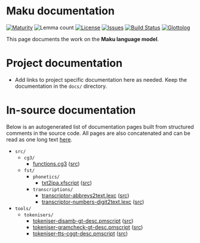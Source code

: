 # Maku documentation

[![Maturity](https://img.shields.io/endpoint?url=https%3A%2F%2Fraw.githubusercontent.com%2Fgiellalt%2Flang-xak%2Fgh-pages%2Fmaturity.json)](https://giellalt.github.io/MaturityClassification.html)
![Lemma count](https://img.shields.io/endpoint?url=https%3A%2F%2Fraw.githubusercontent.com%2Fgiellalt%2Flang-xak%2Fgh-pages%2Flemmacount.json)
[![License](https://img.shields.io/github/license/giellalt/lang-xak)](https://github.com/giellalt/lang-xak/blob/main/LICENSE)
[![Issues](https://img.shields.io/github/issues/giellalt/lang-xak)](https://github.com/giellalt/lang-xak/issues)
[![Build Status](https://builds.giellalt.org/api/badge/lang-xak?label=CI)](https://builds.giellalt.org/pipelines/lang-xak/builds/latest)
[![Glottolog](https://img.shields.io/badge/Glottolog-green)](https://glottolog.org/resource/languoid/id/maku1246)

This page documents the work on the **Maku language model**. 

# Project documentation

* Add links to project specific documentation here as needed. Keep the documentation in the `docs/` directory.

# In-source documentation

Below is an autogenerated list of documentation pages built from structured comments in the source code. All pages are also concatenated and can be read as one long text [here](xak.md).

* `src/`
    * `cg3/`
        * [functions.cg3](src-cg3-functions.cg3.html) ([src](https://github.com/giellalt/lang-xak/blob/main/src/cg3/functions.cg3))
    * `fst/`
        * `phonetics/`
            * [txt2ipa.xfscript](src-fst-phonetics-txt2ipa.xfscript.html) ([src](https://github.com/giellalt/lang-xak/blob/main/src/fst/phonetics/txt2ipa.xfscript))
        * `transcriptions/`
            * [transcriptor-abbrevs2text.lexc](src-fst-transcriptions-transcriptor-abbrevs2text.lexc.html) ([src](https://github.com/giellalt/lang-xak/blob/main/src/fst/transcriptions/transcriptor-abbrevs2text.lexc))
            * [transcriptor-numbers-digit2text.lexc](src-fst-transcriptions-transcriptor-numbers-digit2text.lexc.html) ([src](https://github.com/giellalt/lang-xak/blob/main/src/fst/transcriptions/transcriptor-numbers-digit2text.lexc))
* `tools/`
    * `tokenisers/`
        * [tokeniser-disamb-gt-desc.pmscript](tools-tokenisers-tokeniser-disamb-gt-desc.pmscript.html) ([src](https://github.com/giellalt/lang-xak/blob/main/tools/tokenisers/tokeniser-disamb-gt-desc.pmscript))
        * [tokeniser-gramcheck-gt-desc.pmscript](tools-tokenisers-tokeniser-gramcheck-gt-desc.pmscript.html) ([src](https://github.com/giellalt/lang-xak/blob/main/tools/tokenisers/tokeniser-gramcheck-gt-desc.pmscript))
        * [tokeniser-tts-cggt-desc.pmscript](tools-tokenisers-tokeniser-tts-cggt-desc.pmscript.html) ([src](https://github.com/giellalt/lang-xak/blob/main/tools/tokenisers/tokeniser-tts-cggt-desc.pmscript))
